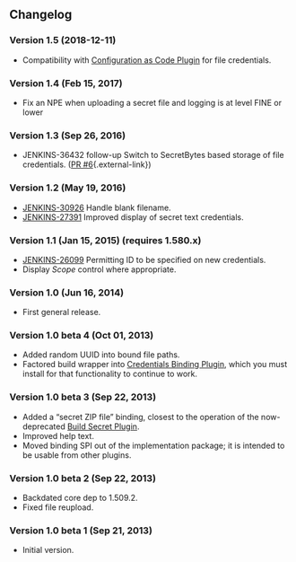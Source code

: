 ## Changelog

### Version 1.5 (2018-12-11)

-   Compatibility with [Configuration as Code
    Plugin](https://plugins.jenkins.io/configuration-as-code)
    for file credentials.

### Version 1.4 (Feb 15, 2017)

-   Fix an NPE when uploading a secret file and logging is at level FINE
    or lower

### Version 1.3 (Sep 26, 2016)

-   JENKINS-36432 follow-up Switch to SecretBytes based storage of file
    credentials. ([PR
    \#6](https://github.com/jenkinsci/plain-credentials-plugin/pull/6){.external-link})

### Version 1.2 (May 19, 2016)

-   [JENKINS-30926](https://issues.jenkins-ci.org/browse/JENKINS-30926)
    Handle blank filename.
-   [JENKINS-27391](https://issues.jenkins-ci.org/browse/JENKINS-27391)
    Improved display of secret text credentials.

### Version 1.1 (Jan 15, 2015) (requires 1.580.x)

-   [JENKINS-26099](https://issues.jenkins-ci.org/browse/JENKINS-26099)
    Permitting ID to be specified on new credentials.
-   Display *Scope* control where appropriate.

### Version 1.0 (Jun 16, 2014)

-   First general release.

### Version 1.0 beta 4 (Oct 01, 2013)

-   Added random UUID into bound file paths.
-   Factored build wrapper into [Credentials Binding
    Plugin](https://plugins.jenkins.io/credentials-binding),
    which you must install for that functionality to continue to work.

### Version 1.0 beta 3 (Sep 22, 2013)

-   Added a “secret ZIP file” binding, closest to the operation of the
    now-deprecated [Build Secret
    Plugin](https://wiki.jenkins.io/display/JENKINS/Build+Secret+Plugin).
-   Improved help text.
-   Moved binding SPI out of the implementation package; it is intended
    to be usable from other plugins.

### Version 1.0 beta 2 (Sep 22, 2013)

-   Backdated core dep to 1.509.2.
-   Fixed file reupload.

### Version 1.0 beta 1 (Sep 21, 2013)

-   Initial version.